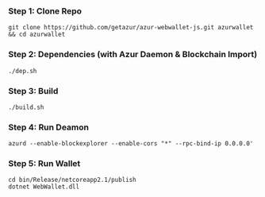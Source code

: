 ### Step 1: Clone Repo

    git clone https://github.com/getazur/azur-webwallet-js.git azurwallet && cd azurwallet

### Step 2: Dependencies (with Azur Daemon & Blockchain Import)

    ./dep.sh
    
### Step 3:  Build

    ./build.sh
    
### Step 4: Run Deamon

    azurd --enable-blockexplorer --enable-cors "*" --rpc-bind-ip 0.0.0.0'
    
### Step 5: Run Wallet
    
    cd bin/Release/netcoreapp2.1/publish
    dotnet WebWallet.dll
    
